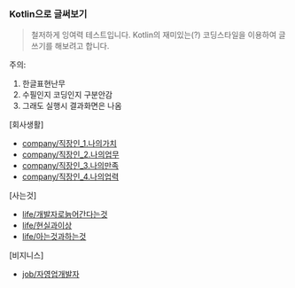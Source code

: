 ### Kotlin으로 글써보기

> 철저하게 잉여력 테스트입니다. Kotlin의 재미있는(?) 코딩스타일을 이용하여 글쓰기를 해보려고 합니다.

주의:
1. 한글표현난무
2. 수필인지 코딩인지 구분안감
3. 그래도 실행시 결과화면은 나옴


[회사생활]
- [company/직장인_1.나의가치](/docs/company/직장인_1.나의가치.md)
- [company/직장인_2.나의업무](/docs/company/직장인_2.나의업무.md)
- [company/직장인_3.나의만족](/docs/company/직장인_3.나의만족.md)
- [company/직장인_4.나의업력](/docs/company/직장인_4.나의업력.md)

[사는것]
- [life/개발자로늙어간다는것](/docs/life/개발자로늙어간다는것.md)
- [life/현실과이상](/docs/life/현실과이상.md)
- [life/아는것과하는것](/docs/life/아는것과하는것.md)


[비지니스]
- [job/자영업개발자](/docs/job/자영업개발자.md)


